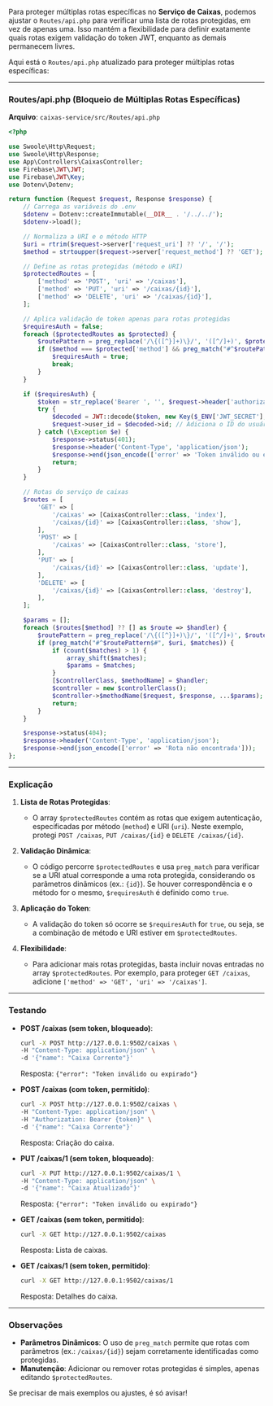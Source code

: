 Para proteger múltiplas rotas específicas no **Serviço de Caixas**, podemos ajustar o `Routes/api.php` para verificar uma lista de rotas protegidas, em vez de apenas uma. Isso mantém a flexibilidade para definir exatamente quais rotas exigem validação do token JWT, enquanto as demais permanecem livres.

Aqui está o `Routes/api.php` atualizado para proteger múltiplas rotas específicas:

---

### Routes/api.php (Bloqueio de Múltiplas Rotas Específicas)

**Arquivo**: `caixas-service/src/Routes/api.php`

```php
<?php

use Swoole\Http\Request;
use Swoole\Http\Response;
use App\Controllers\CaixasController;
use Firebase\JWT\JWT;
use Firebase\JWT\Key;
use Dotenv\Dotenv;

return function (Request $request, Response $response) {
    // Carrega as variáveis do .env
    $dotenv = Dotenv::createImmutable(__DIR__ . '/../../');
    $dotenv->load();

    // Normaliza a URI e o método HTTP
    $uri = rtrim($request->server['request_uri'] ?? '/', '/');
    $method = strtoupper($request->server['request_method'] ?? 'GET');

    // Define as rotas protegidas (método e URI)
    $protectedRoutes = [
        ['method' => 'POST', 'uri' => '/caixas'],
        ['method' => 'PUT', 'uri' => '/caixas/{id}'],
        ['method' => 'DELETE', 'uri' => '/caixas/{id}'],
    ];

    // Aplica validação de token apenas para rotas protegidas
    $requiresAuth = false;
    foreach ($protectedRoutes as $protected) {
        $routePattern = preg_replace('/\{([^}]+)\}/', '([^/]+)', $protected['uri']);
        if ($method === $protected['method'] && preg_match("#^$routePattern$#", $uri)) {
            $requiresAuth = true;
            break;
        }
    }

    if ($requiresAuth) {
        $token = str_replace('Bearer ', '', $request->header['authorization'] ?? '');
        try {
            $decoded = JWT::decode($token, new Key($_ENV['JWT_SECRET'], 'HS256'));
            $request->user_id = $decoded->id; // Adiciona o ID do usuário ao request
        } catch (\Exception $e) {
            $response->status(401);
            $response->header('Content-Type', 'application/json');
            $response->end(json_encode(['error' => 'Token inválido ou expirado']));
            return;
        }
    }

    // Rotas do serviço de caixas
    $routes = [
        'GET' => [
            '/caixas' => [CaixasController::class, 'index'],
            '/caixas/{id}' => [CaixasController::class, 'show'],
        ],
        'POST' => [
            '/caixas' => [CaixasController::class, 'store'],
        ],
        'PUT' => [
            '/caixas/{id}' => [CaixasController::class, 'update'],
        ],
        'DELETE' => [
            '/caixas/{id}' => [CaixasController::class, 'destroy'],
        ],
    ];

    $params = [];
    foreach ($routes[$method] ?? [] as $route => $handler) {
        $routePattern = preg_replace('/\{([^}]+)\}/', '([^/]+)', $route);
        if (preg_match("#^$routePattern$#", $uri, $matches)) {
            if (count($matches) > 1) {
                array_shift($matches);
                $params = $matches;
            }
            [$controllerClass, $methodName] = $handler;
            $controller = new $controllerClass();
            $controller->$methodName($request, $response, ...$params);
            return;
        }
    }

    $response->status(404);
    $response->header('Content-Type', 'application/json');
    $response->end(json_encode(['error' => 'Rota não encontrada']));
};
```

---

### Explicação

1. **Lista de Rotas Protegidas**:

   - O array `$protectedRoutes` contém as rotas que exigem autenticação, especificadas por método (`method`) e URI (`uri`). Neste exemplo, protegi `POST /caixas`, `PUT /caixas/{id}` e `DELETE /caixas/{id}`.

2. **Validação Dinâmica**:

   - O código percorre `$protectedRoutes` e usa `preg_match` para verificar se a URI atual corresponde a uma rota protegida, considerando os parâmetros dinâmicos (ex.: `{id}`). Se houver correspondência e o método for o mesmo, `$requiresAuth` é definido como `true`.

3. **Aplicação do Token**:

   - A validação do token só ocorre se `$requiresAuth` for `true`, ou seja, se a combinação de método e URI estiver em `$protectedRoutes`.

4. **Flexibilidade**:
   - Para adicionar mais rotas protegidas, basta incluir novas entradas no array `$protectedRoutes`. Por exemplo, para proteger `GET /caixas`, adicione `['method' => 'GET', 'uri' => '/caixas']`.

---

### Testando

- **POST /caixas (sem token, bloqueado)**:

  ```bash
  curl -X POST http://127.0.0.1:9502/caixas \
  -H "Content-Type: application/json" \
  -d '{"name": "Caixa Corrente"}'
  ```

  Resposta: `{"error": "Token inválido ou expirado"}`

- **POST /caixas (com token, permitido)**:

  ```bash
  curl -X POST http://127.0.0.1:9502/caixas \
  -H "Content-Type: application/json" \
  -H "Authorization: Bearer {token}" \
  -d '{"name": "Caixa Corrente"}'
  ```

  Resposta: Criação do caixa.

- **PUT /caixas/1 (sem token, bloqueado)**:

  ```bash
  curl -X PUT http://127.0.0.1:9502/caixas/1 \
  -H "Content-Type: application/json" \
  -d '{"name": "Caixa Atualizado"}'
  ```

  Resposta: `{"error": "Token inválido ou expirado"}`

- **GET /caixas (sem token, permitido)**:

  ```bash
  curl -X GET http://127.0.0.1:9502/caixas
  ```

  Resposta: Lista de caixas.

- **GET /caixas/1 (sem token, permitido)**:
  ```bash
  curl -X GET http://127.0.0.1:9502/caixas/1
  ```
  Resposta: Detalhes do caixa.

---

### Observações

- **Parâmetros Dinâmicos**: O uso de `preg_match` permite que rotas com parâmetros (ex.: `/caixas/{id}`) sejam corretamente identificadas como protegidas.
- **Manutenção**: Adicionar ou remover rotas protegidas é simples, apenas editando `$protectedRoutes`.

Se precisar de mais exemplos ou ajustes, é só avisar!
